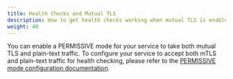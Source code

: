 ```yaml
---
title: Health Checks and Mutual TLS
description: How to get health checks working when mutual TLS is enabled.
weight: 40
---
```

You can enable a PERMISSIVE mode for your service to take both mutual TLS and plain-text traffic.
To configure your service to accept both mTLS and plain-text traffic for health checking, please refer to the
[PERMISSIVE mode configuration documentation](/docs/tasks/security/mtls-migration/#configure-the-server-to-accept-both-mtls-and-plain-text-traffic).
